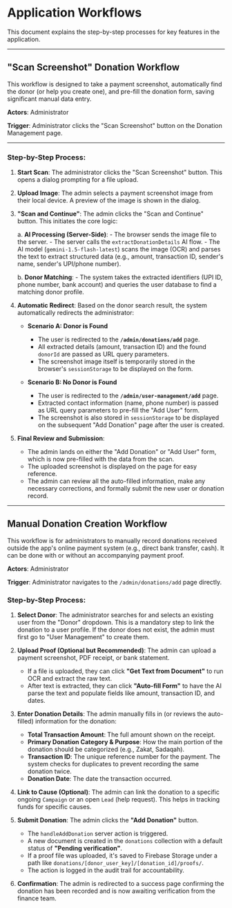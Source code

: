 # Application Workflows

This document explains the step-by-step processes for key features in the application.

---

## "Scan Screenshot" Donation Workflow

This workflow is designed to take a payment screenshot, automatically find the donor (or help you create one), and pre-fill the donation form, saving significant manual data entry.

**Actors**: Administrator

**Trigger**: Administrator clicks the "Scan Screenshot" button on the Donation Management page.

---

### Step-by-Step Process:

1.  **Start Scan**: The administrator clicks the "Scan Screenshot" button. This opens a dialog prompting for a file upload.

2.  **Upload Image**: The admin selects a payment screenshot image from their local device. A preview of the image is shown in the dialog.

3.  **"Scan and Continue"**: The admin clicks the "Scan and Continue" button. This initiates the core logic:

    a.  **AI Processing (Server-Side)**:
        -   The browser sends the image file to the server.
        -   The server calls the `extractDonationDetails` AI flow.
        -   The AI model (`gemini-1.5-flash-latest`) scans the image (OCR) and parses the text to extract structured data (e.g., amount, transaction ID, sender's name, sender's UPI/phone number).

    b.  **Donor Matching**:
        -   The system takes the extracted identifiers (UPI ID, phone number, bank account) and queries the user database to find a matching donor profile.

4.  **Automatic Redirect**: Based on the donor search result, the system automatically redirects the administrator:

    -   **Scenario A: Donor is Found**
        -   The user is redirected to the **`/admin/donations/add`** page.
        -   All extracted details (amount, transaction ID) and the found `donorId` are passed as URL query parameters.
        -   The screenshot image itself is temporarily stored in the browser's `sessionStorage` to be displayed on the form.

    -   **Scenario B: No Donor is Found**
        -   The user is redirected to the **`/admin/user-management/add`** page.
        -   Extracted contact information (name, phone number) is passed as URL query parameters to pre-fill the "Add User" form.
        -   The screenshot is also stored in `sessionStorage` to be displayed on the subsequent "Add Donation" page after the user is created.

5.  **Final Review and Submission**:
    -   The admin lands on either the "Add Donation" or "Add User" form, which is now pre-filled with the data from the scan.
    -   The uploaded screenshot is displayed on the page for easy reference.
    -   The admin can review all the auto-filled information, make any necessary corrections, and formally submit the new user or donation record.

---

## Manual Donation Creation Workflow

This workflow is for administrators to manually record donations received outside the app's online payment system (e.g., direct bank transfer, cash). It can be done with or without an accompanying payment proof.

**Actors**: Administrator

**Trigger**: Administrator navigates to the `/admin/donations/add` page directly.

### Step-by-Step Process:

1.  **Select Donor**: The administrator searches for and selects an existing user from the "Donor" dropdown. This is a mandatory step to link the donation to a user profile. If the donor does not exist, the admin must first go to "User Management" to create them.

2.  **Upload Proof (Optional but Recommended)**: The admin can upload a payment screenshot, PDF receipt, or bank statement.
    *   If a file is uploaded, they can click **"Get Text from Document"** to run OCR and extract the raw text.
    *   After text is extracted, they can click **"Auto-fill Form"** to have the AI parse the text and populate fields like amount, transaction ID, and dates.

3.  **Enter Donation Details**: The admin manually fills in (or reviews the auto-filled) information for the donation:
    *   **Total Transaction Amount**: The full amount shown on the receipt.
    *   **Primary Donation Category & Purpose**: How the main portion of the donation should be categorized (e.g., Zakat, Sadaqah).
    *   **Transaction ID**: The unique reference number for the payment. The system checks for duplicates to prevent recording the same donation twice.
    *   **Donation Date**: The date the transaction occurred.

4.  **Link to Cause (Optional)**: The admin can link the donation to a specific ongoing `Campaign` or an open `Lead` (help request). This helps in tracking funds for specific causes.

5.  **Submit Donation**: The admin clicks the **"Add Donation"** button.
    *   The `handleAddDonation` server action is triggered.
    *   A new document is created in the `donations` collection with a default status of **"Pending verification"**.
    *   If a proof file was uploaded, it's saved to Firebase Storage under a path like `donations/[donor_user_key]/[donation_id]/proofs/`.
    *   The action is logged in the audit trail for accountability.

6.  **Confirmation**: The admin is redirected to a success page confirming the donation has been recorded and is now awaiting verification from the finance team.
